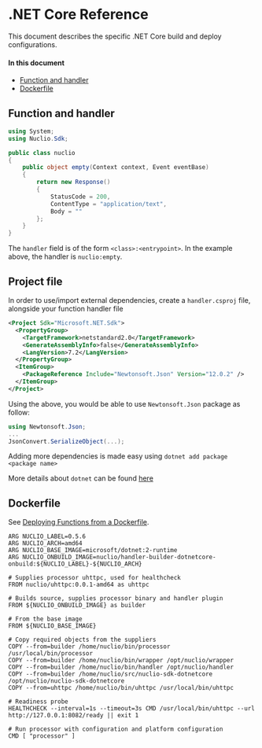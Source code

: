 # .NET Core Reference

This document describes the specific .NET Core build and deploy configurations.

#### In this document

- [Function and handler](#function-and-handler)
- [Dockerfile](#dockerfile)

## Function and handler

```cs
using System;
using Nuclio.Sdk;

public class nuclio
{
    public object empty(Context context, Event eventBase)
    {
        return new Response()
        {
            StatusCode = 200,
            ContentType = "application/text",
            Body = ""
        };
    }
}
```

The `handler` field is of the form `<class>:<entrypoint>`. In the example above, the handler is `nuclio:empty`.

## Project file

In order to use/import external dependencies, create a `handler.csproj` file, alongside your function handler file

```xml
<Project Sdk="Microsoft.NET.Sdk">
  <PropertyGroup>
    <TargetFramework>netstandard2.0</TargetFramework>
    <GenerateAssemblyInfo>false</GenerateAssemblyInfo>
    <LangVersion>7.2</LangVersion>
  </PropertyGroup>
  <ItemGroup>
    <PackageReference Include="Newtonsoft.Json" Version="12.0.2" />
  </ItemGroup>
</Project>
``` 

Using the above, you would be able to use `Newtonsoft.Json` package as follow:

```cs
using Newtonsoft.Json;
...
JsonConvert.SerializeObject(...);
```

Adding more dependencies is made easy using `dotnet add package <package name>`

More details about `dotnet` can be found [here](https://docs.microsoft.com/en-us/dotnet/core/tools/dotnet-add-package)

## Dockerfile

See [Deploying Functions from a Dockerfile](/docs/tasks/deploy-functions-from-dockerfile.md).

```
ARG NUCLIO_LABEL=0.5.6
ARG NUCLIO_ARCH=amd64
ARG NUCLIO_BASE_IMAGE=microsoft/dotnet:2-runtime
ARG NUCLIO_ONBUILD_IMAGE=nuclio/handler-builder-dotnetcore-onbuild:${NUCLIO_LABEL}-${NUCLIO_ARCH}

# Supplies processor uhttpc, used for healthcheck
FROM nuclio/uhttpc:0.0.1-amd64 as uhttpc

# Builds source, supplies processor binary and handler plugin
FROM ${NUCLIO_ONBUILD_IMAGE} as builder

# From the base image
FROM ${NUCLIO_BASE_IMAGE}

# Copy required objects from the suppliers
COPY --from=builder /home/nuclio/bin/processor /usr/local/bin/processor
COPY --from=builder /home/nuclio/bin/wrapper /opt/nuclio/wrapper
COPY --from=builder /home/nuclio/bin/handler /opt/nuclio/handler
COPY --from=builder /home/nuclio/src/nuclio-sdk-dotnetcore /opt/nuclio/nuclio-sdk-dotnetcore
COPY --from=uhttpc /home/nuclio/bin/uhttpc /usr/local/bin/uhttpc

# Readiness probe
HEALTHCHECK --interval=1s --timeout=3s CMD /usr/local/bin/uhttpc --url http://127.0.0.1:8082/ready || exit 1

# Run processor with configuration and platform configuration
CMD [ "processor" ]
```


